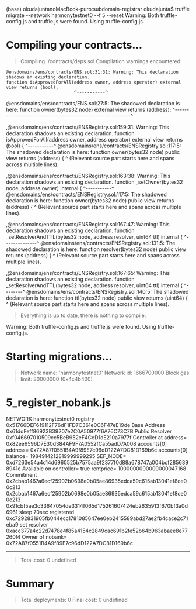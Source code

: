 (base) okudajuntanoMacBook-puro:subdomain-registrar okudajunta$ truffle migrate --network harmonytestnet0 --f 5 --reset
Warning: Both truffle-config.js and truffle.js were found. Using truffle-config.js.

# Compiling your contracts...

> Compiling ./contracts/deps.sol
> Compilation warnings encountered:

    @ensdomains/ens/contracts/ENS.sol:31:31: Warning: This declaration shadows an existing declaration.
    function isApprovedForAll(address owner, address operator) external view returns (bool);
                              ^-----------^

@ensdomains/ens/contracts/ENS.sol:27:5: The shadowed declaration is here:
function owner(bytes32 node) external view returns (address);
^-----------------------------------------------------------^

,@ensdomains/ens/contracts/ENSRegistry.sol:159:31: Warning: This declaration shadows an existing declaration.
function isApprovedForAll(address owner, address operator) external view returns (bool) {
^-----------^
@ensdomains/ens/contracts/ENSRegistry.sol:117:5: The shadowed declaration is here:
function owner(bytes32 node) public view returns (address) {
^ (Relevant source part starts here and spans across multiple lines).

,@ensdomains/ens/contracts/ENSRegistry.sol:163:38: Warning: This declaration shadows an existing declaration.
function \_setOwner(bytes32 node, address owner) internal {
^-----------^
@ensdomains/ens/contracts/ENSRegistry.sol:117:5: The shadowed declaration is here:
function owner(bytes32 node) public view returns (address) {
^ (Relevant source part starts here and spans across multiple lines).

,@ensdomains/ens/contracts/ENSRegistry.sol:167:47: Warning: This declaration shadows an existing declaration.
function \_setResolverAndTTL(bytes32 node, address resolver, uint64 ttl) internal {
^--------------^
@ensdomains/ens/contracts/ENSRegistry.sol:131:5: The shadowed declaration is here:
function resolver(bytes32 node) public view returns (address) {
^ (Relevant source part starts here and spans across multiple lines).

,@ensdomains/ens/contracts/ENSRegistry.sol:167:65: Warning: This declaration shadows an existing declaration.
function \_setResolverAndTTL(bytes32 node, address resolver, uint64 ttl) internal {
^--------^
@ensdomains/ens/contracts/ENSRegistry.sol:140:5: The shadowed declaration is here:
function ttl(bytes32 node) public view returns (uint64) {
^ (Relevant source part starts here and spans across multiple lines).

> Everything is up to date, there is nothing to compile.

Warning: Both truffle-config.js and truffle.js were found. Using truffle-config.js.

# Starting migrations...

> Network name: 'harmonytestnet0'
> Network id: 1666700000
> Block gas limit: 80000000 (0x4c4b400)

# 5_register_nobank.js

NETWORK harmonytestnet0
registry 0x51766DEF619112F76dF1FD7C361e0C6F47eE19de
Base Address 0x61ddFeff86923B39207e2C0A50977f6A76C73C7B
Public Resolver 0xf046697010509cc5BeB952eF4CeD1dE210a7977f
Controller at address= 0x82ee6596D7E30d384AF9F7A0552fCa55adD7A008
accounts[0] address= 0x72A87f0551B4A9f89E7c96dD122A7DC81D169b6c
accounts[0] balance= 1984914212819999999295
SEF_NODE= 0xd7263e54a4c14d6960525b7575aa9f2377f0d88a678747a004bcf2856398941e
Available on controller= true
rentprice= 1000000000000000047168
Commitment 0x2cbab1467a6ecf25902b0698e0b05ae86935edca59c615ab13041ef8ce00c213
0x2cbab1467a6ecf25902b0698e0b05ae86935edca59c615ab13041ef8ce00c213 0x91cbf5ae3c33647054de3314f065d175261607424eb2635913f670bf3a0d6961
sleep 70sec
registered 0xc7292831905fb044ecc1781085647ee0eb2415589abd27ae2fb4cace2c71eba9
set resolver 0xacc377a4c22d7478e4f85a4154c2849cac691b2fe52b64b963abaee8e77260f4
Owner of nobank= 0x72A87f0551B4A9f89E7c96dD122A7DC81D169b6c

---

> Total cost: 0 undefined

# Summary

> Total deployments: 0
> Final cost: 0 undefined
